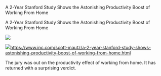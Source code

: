 A 2-Year Stanford Study Shows the Astonishing Productivity Boost of Working From Home

A 2-Year Stanford Study Shows the Astonishing Productivity Boost of Working From Home

![](../_resources/49b82505a43d57e63971979f75253301.png)

![](../_resources/5ecccc5eea8b16042c95e0b7c8761950.png)https://www.inc.com/scott-mautz/a-2-year-stanford-study-shows-astonishing-productivity-boost-of-working-from-home.html

The jury was out on the productivity effect of working from home. It has returned with a surprising verdict.